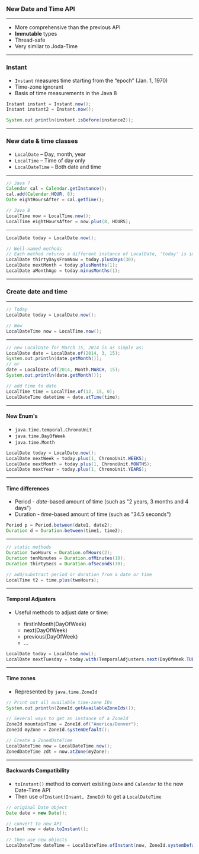### New Date and Time API

---

* More comprehensive than the previous API
* **Immutable** types
* Thread-safe
* Very similar to Joda-Time

---

### Instant

* `Instant` measures time starting from the “epoch” (Jan. 1, 1970)
* Time-zone ignorant
* Basis of time measurements in the Java 8

```java
Instant instant = Instant.now();
Instant instant2 = Instant.now();

System.out.println(instant.isBefore(instance2));
```

---

### New date & time classes

- `LocalDate` – Day, month, year
- `LocalTime` – Time of day only
- `LocalDateTime` – Both date and time

---

```java
// Java 7
Calendar cal = Calendar.getInstance();
cal.add(Calendar.HOUR, 8);
Date eightHoursAfter = cal.getTime();
```

```java
// Java 8
LocalTime now = LocalTime.now();
LocalTime eightHoursAfter = now.plus(8, HOURS);
```

---

```java
LocalDate today = LocalDate.now();

// Well-named methods
// Each method returns a different instance of LocalDate, 'today' is immutable
LocalDate thirtyDaysFromNow = today.plusDays(30);
LocalDate nextMonth = today.plusMonths(1);
LocalDate aMonthAgo = today.minusMonths(1);
```

---

### Create date and time

---

```java
// Today
LocalDate today = LocalDate.now();

// Now
LocalDateTime now = LocalTime.now();
```

---

```java
// new LocalDate for March 15, 2014 is as simple as:
LocalDate date = LocalDate.of(2014, 3, 15);
System.out.println(date.getMonth());
// or
date = LocalDate.of(2014, Month.MARCH, 15);
System.out.println(date.getMonth());

// add time to date
LocalTime time = LocalTime.of(12, 15, 0);
LocalDateTime datetime = date.atTime(time);
```

---

#### New Enum's

* `java.time.temporal.ChronoUnit`
* `java.time.DayOfWeek`
* `java.time.Month`

```java
LocalDate today = LocalDate.now();
LocalDate nextWeek = today.plus(1, ChronoUnit.WEEKS);
LocalDate nextMonth = today.plus(1, ChronoUnit.MONTHS);
LocalDate nextYear = today.plus(1, ChronoUnit.YEARS);
```

---

#### Time differences

* Period - *date*-based amount of time (such as "2 years, 3 months and 4 days")
* Duration - *time*-based amount of time (such as "34.5 seconds")

```java
Period p = Period.between(date1, date2);
Duration d = Duration.between(time1, time2);
```

---

```java
// static methods
Duration twoHours = Duration.ofHours(2);
Duration tenMinutes = Duration.ofMinutes(10);
Duration thirtySecs = Duration.ofSeconds(30);

// add/substract period or duration from a date or time
LocalTime t2 = time.plus(twoHours);
```

---

#### Temporal Adjusters

* Useful methods to adjust date or time:

  * firstInMonth(DayOfWeek)
  * next(DayOfWeek)
  * previous(DayOfWeek)
  * ...

```java
LocalDate today = LocalDate.now();
LocalDate nextTuesday = today.with(TemporalAdjusters.next(DayOfWeek.TUESDAY));
```

---

#### Time zones

* Represented by `java.time.ZoneId`

```java
// Print out all available time-zone IDs
System.out.println(ZoneId.getAvailableZoneIds());

// Several ways to get an instance of a ZoneId
ZoneId mountainTime = ZoneId.of("America/Denver");
ZoneId myZone = ZoneId.systemDefault();

// Create a ZonedDateTime
LocalDateTime now = LocalDateTime.now();
ZonedDateTime zdt = now.atZone(myZone);
```

---

#### Backwards Compatibility

* `toInstant()` method to convert existing `Date` and `Calendar` to the new Date-Time API
* Then use `ofInstant(Insant, ZoneId)` to get a `LocalDateTime `

```java
// original Date object
Date date = new Date();

// convert to new API
Instant now = date.toInstant();

// then use new objects
LocalDateTime dateTime = LocalDateTime.ofInstant(now, ZoneId.systemDefault());
```

